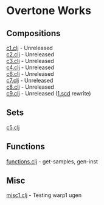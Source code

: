 # Overtone Works

## Compositions
<a href="https://github.com/paullucas/overtone-works/blob/master/src/otworks/c1.clj">c1.clj</a> - Unreleased
<br>
<a href="https://github.com/paullucas/overtone-works/blob/master/src/otworks/c2.clj">c2.clj</a> - Unreleased
<br>
<a href="https://github.com/paullucas/overtone-works/blob/master/src/otworks/c3.clj">c3.clj</a> - Unreleased
<br>
<a href="https://github.com/paullucas/overtone-works/blob/master/src/otworks/c4.clj">c4.clj</a> - Unreleased
<br>
<a href="https://github.com/paullucas/overtone-works/blob/master/src/otworks/c6.clj">c6.clj</a> - Unreleased
<br>
<a href="https://github.com/paullucas/overtone-works/blob/master/src/otworks/c7.clj">c7.clj</a> - Unreleased
<br>
<a href="https://github.com/paullucas/overtone-works/blob/master/src/otworks/c8.clj">c8.clj</a> - Unreleased
<br>
<a href="https://github.com/paullucas/overtone-works/blob/master/src/otworks/c9.clj">c9.clj</a> - Unreleased
(<a href="https://github.com/paullucas/supercollider-works/blob/master/synthdef/1.scd">1.scd</a> rewrite)

## Sets
<a href="https://github.com/paullucas/overtone-works/blob/master/src/otworks/c5.clj">c5.clj</a>

## Functions
<a href="https://github.com/paullucas/overtone-works/blob/master/src/otworks/functions.clj">functions.clj</a> - get-samples, gen-inst

## Misc
<a href="https://github.com/paullucas/overtone-works/blob/master/src/otworks/misc1.clj">misc1.clj</a> - Testing warp1 ugen

